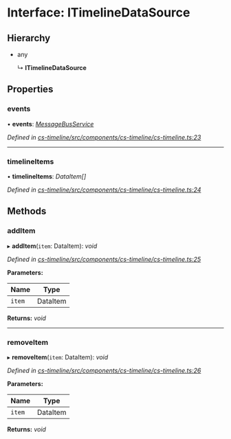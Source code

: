# Interface: ITimelineDataSource

## Hierarchy

* any

  ↳ **ITimelineDataSource**

## Properties

###  events

• **events**: *[MessageBusService](../classes/_cs_core_src_utils_message_bus_message_bus_service_.messagebusservice.md)*

*Defined in [cs-timeline/src/components/cs-timeline/cs-timeline.ts:23](https://github.com/TNOCS/csnext/blob/ec6e73e4/packages/cs-timeline/src/components/cs-timeline/cs-timeline.ts#L23)*

___

###  timelineItems

• **timelineItems**: *DataItem[]*

*Defined in [cs-timeline/src/components/cs-timeline/cs-timeline.ts:24](https://github.com/TNOCS/csnext/blob/ec6e73e4/packages/cs-timeline/src/components/cs-timeline/cs-timeline.ts#L24)*

## Methods

###  addItem

▸ **addItem**(`item`: DataItem): *void*

*Defined in [cs-timeline/src/components/cs-timeline/cs-timeline.ts:25](https://github.com/TNOCS/csnext/blob/ec6e73e4/packages/cs-timeline/src/components/cs-timeline/cs-timeline.ts#L25)*

**Parameters:**

Name | Type |
------ | ------ |
`item` | DataItem |

**Returns:** *void*

___

###  removeItem

▸ **removeItem**(`item`: DataItem): *void*

*Defined in [cs-timeline/src/components/cs-timeline/cs-timeline.ts:26](https://github.com/TNOCS/csnext/blob/ec6e73e4/packages/cs-timeline/src/components/cs-timeline/cs-timeline.ts#L26)*

**Parameters:**

Name | Type |
------ | ------ |
`item` | DataItem |

**Returns:** *void*
